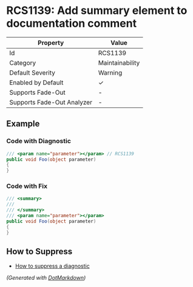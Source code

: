 # RCS1139: Add summary element to documentation comment

| Property                    | Value           |
| --------------------------- | --------------- |
| Id                          | RCS1139         |
| Category                    | Maintainability |
| Default Severity            | Warning         |
| Enabled by Default          | &#x2713;        |
| Supports Fade\-Out          | \-              |
| Supports Fade\-Out Analyzer | \-              |

## Example

### Code with Diagnostic

```csharp
/// <param name="parameter"></param> // RCS1139
public void Foo(object parameter)
{
}
```

### Code with Fix

```csharp
/// <summary>
/// 
/// </summary>
/// <param name="parameter"></param>
public void Foo(object parameter)
{
}
```

## How to Suppress

* [How to suppress a diagnostic](../HowToConfigureAnalyzers.md#how-to-suppress-a-diagnostic)

*\(Generated with [DotMarkdown](http://github.com/JosefPihrt/DotMarkdown)\)*